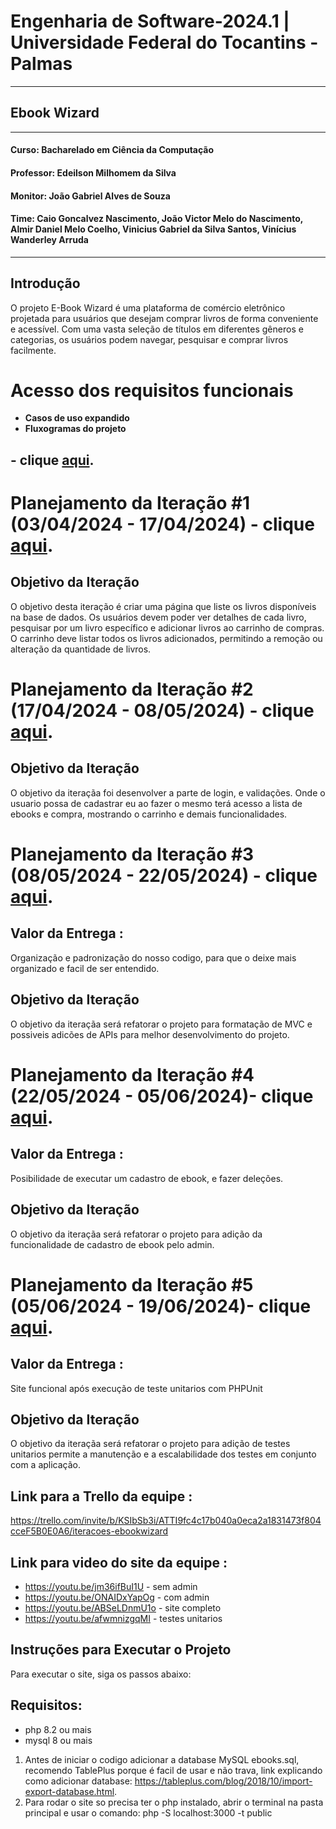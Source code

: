 # Engenharia de Software-2024.1 | Universidade Federal do Tocantins - Palmas

---
## Ebook Wizard

---
#### Curso: Bacharelado em Ciência da Computação
#### Professor: Edeilson Milhomem da Silva
#### Monitor: João Gabriel Alves de Souza
#### Time: Caio Goncalvez Nascimento, João Victor Melo do Nascimento, Almir Daniel Melo Coelho, Vinicius Gabriel da Silva Santos, Vinícius Wanderley Arruda
---
## Introdução 
O projeto E-Book Wizard é uma plataforma de comércio eletrônico projetada para usuários que desejam comprar livros de forma conveniente e acessível. Com uma vasta seleção de títulos em diferentes gêneros e categorias, os usuários podem navegar, pesquisar e comprar livros facilmente.


# Acesso dos requisitos funcionais
- **Casos de uso expandido**
- **Fluxogramas do projeto**
## - **clique [aqui](./prototipos_de_tela/Prototipagem.pdf).**


# Planejamento da Iteração #1 (03/04/2024 - 17/04/2024) - clique [aqui](./iteracoes/iteracao_1.md).

## Objetivo da Iteração
O objetivo desta iteração é criar uma página que liste os livros disponíveis na base de dados. Os usuários devem poder ver detalhes de cada livro, pesquisar por um livro específico e adicionar livros ao carrinho de compras. O carrinho deve listar todos os livros adicionados, permitindo a remoção ou alteração da quantidade de livros.


# Planejamento da Iteração #2 (17/04/2024 - 08/05/2024) - clique [aqui](./iteracoes/iteracao_2.md).

## Objetivo da Iteração
O objetivo da iteraçãa foi desenvolver a parte de login, e validações. Onde o usuario possa de cadastrar eu ao fazer o mesmo terá acesso a lista de ebooks e compra, mostrando o carrinho e demais funcionalidades.

               

# Planejamento da Iteração #3 (08/05/2024 - 22/05/2024) - clique [aqui](./iteracoes/iteracao_3.md).

## Valor da Entrega : 
Organização e padronização do nosso codigo, para que o deixe mais organizado e facil de ser entendido.

## Objetivo da Iteração
O objetivo da iteraçãa será refatorar o projeto para formatação de MVC e possiveis adicões de APIs para melhor desenvolvimento do projeto.



# Planejamento da Iteração #4 (22/05/2024 - 05/06/2024)- clique [aqui](./iteracoes/iteracao_4.md).

## Valor da Entrega : 
Posibilidade de executar um cadastro de ebook, e fazer deleções.

## Objetivo da Iteração
O objetivo da iteraçãa será refatorar o projeto para adição da funcionalidade de cadastro de ebook pelo admin.



# Planejamento da Iteração #5 (05/06/2024 - 19/06/2024)- clique [aqui](./iteracoes/iteracao_5.md).

## Valor da Entrega : 
Site funcional após execução de teste unitarios com PHPUnit

## Objetivo da Iteração
O objetivo da iteraçãa será refatorar o projeto para adição de testes unitarios permite a manutenção e a escalabilidade dos testes em conjunto com a aplicação.




## Link para a Trello da equipe  :   
https://trello.com/invite/b/KSIbSb3i/ATTI9fc4c17b040a0eca2a1831473f804cceF5B0E0A6/iteracoes-ebookwizard

## Link para video do site da equipe  :   

- https://youtu.be/jm36ifBuI1U - sem admin
- https://youtu.be/ONAIDxYapOg - com admin
- https://youtu.be/ABSeLDnmU1o - site completo
- https://youtu.be/afwmnizgqMI - testes unitarios


## Instruções para Executar o Projeto
Para executar o site, siga os passos abaixo:
## Requisitos:
   - php 8.2 ou mais
   - mysql 8 ou mais

   1. Antes de iniciar o codigo adicionar a database MySQL ebooks.sql, recomendo TablePlus porque é facil de usar e não trava, link explicando como adicionar database: https://tableplus.com/blog/2018/10/import-export-database.html.
   2. Para rodar o site so precisa ter o php instalado, abrir o terminal na pasta principal e usar o comando: php -S localhost:3000 -t public


